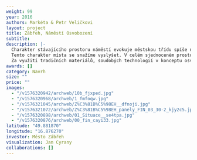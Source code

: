 ```yaml
---
weight: 99
year: 2016
authors: Markéta & Petr Veličkovi
layout: project
title: Zábřeh, Náměstí Osvobození
subtitle:
description: |-
  Charakter stávajícího prostoru náměstí evokuje městskou třídu spíše než náměstí ve smyslu centra.
  Tento charakter místa se snažíme vyslyšet. V celém sjednoceném prostoru uchováváme parametry pohodlných a bezpečných provozů. Centrální část je interiérem pro svobodný pohyb či pobyt pěších. Okolní partery v blízkosti gymnázia a městského úřadu nejsou odtrženy dnešní dimenzí dopravy a nahodilou strukturou vegetace a zpevněných ploch. Stejně tak nám jde o zobytnění ulice Žižkova.
  Za využití tradičních materiálů, soudobých technologií v konceptu osvětlení a promyšlení funkčních vazeb a pohybu jednotlivých uživatelů prostoru (chodců, cyklistů a řidičů) se snažíme vytvořit autentický prostor, který v rámci požadavků klienta bude maximálně užitný, reprezentativní, trvanlivý. Výtvarné prvky vody jsou v návrhu užity s odkazem na historii a vývoj tohoto místa.
awards: []
category: Navrh
size: ""
price: ""
images:
  - "/v1576320942/archweb/10b_fjxped.jpg"
  - "/v1576320968/archweb/1_fmfoqw.jpg"
  - "/v1576321045/archweb/Z%C3%81B%C5%98EH__dfnoji.jpg"
  - "/v1576321072/archweb/Z%C3%81B%C5%98EH_panely_FIN_03_30-2_kjy2c5.jpg"
  - "/v1576320898/archweb/01_Situace__se4tpa.jpg"
  - "/v1576320876/archweb/00_fin_cayi33.jpg"
latitude: "49.881870"
longitude: "16.876270"
investor: Město Zábřeh
visualization: Jan Cyrany
collaborations: []
---
```

